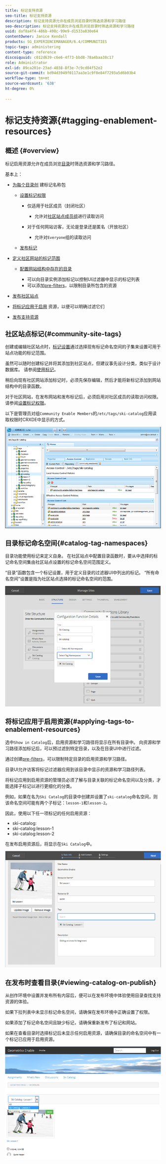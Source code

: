 ```yaml
---
title: 标记支持资源
seo-title: 标记支持资源
description: 标记支持资源允许在成员浏览目录时筛选资源和学习路径
seo-description: 标记支持资源允许在成员浏览目录时筛选资源和学习路径
uuid: daf8a4f4-486b-498c-99e9-d1533a830e64
contentOwner: Janice Kendall
products: SG_EXPERIENCEMANAGER/6.4/COMMUNITIES
topic-tags: administering
content-type: reference
discoiquuid: c012d639-c6e6-4f73-bbd8-78a4baa38c17
role: Administrator
exl-id: 89ca201e-23ad-4038-8f3e-7c9cd04f52e2
source-git-commit: bd94d3949f0117aa3e1c9f0e84f7293a5d6b03b4
workflow-type: tm+mt
source-wordcount: '638'
ht-degree: 0%

---
```


# 标记支持资源{#tagging-enablement-resources}

## 概述 {#overview}

标记启用资源允许在成员浏览[目录](functions.md#catalog-function)时筛选资源和学习路径。

基本上：

* [为每个目录创](../../help/sites-administering/tags.md#creating-a-namespace) 建标记名称包

   * [设置标记权限](../../help/sites-administering/tags.md#setting-tag-permissions)

      * 仅适用于社区成员（封闭社区）

         * 允许对[社区站点成员组](users.md#publish-group-roles)进行读取访问
      * 对于任何网站访客，无论是登录还是匿名（开放社区）

         * 允许对`Everyone`组的读取访问
   * [发布标记](../../help/sites-administering/tags.md#publishing-tags)



* [定义社区网站的标记范围](sites-console.md#tagging)

   * [配置网站结构中存在的目录](functions.md#catalog-function)

      * 可以向目录实例添加标记以控制UI过滤器中显示的标记列表
      * 可以添加[pre-filters](catalog-developer-essentials.md#pre-filters)，以限制目录所包含的资源

* [发布社区站点](sites-console.md#publishing-the-site)
* [将标记应用于启用](resources.md#create-a-resource) 资源，以便可以明确过滤它们
* [发布支持资源](resources.md#publish)

## 社区站点标记{#community-site-tags}

创建或编辑社区站点时，[标记设置](sites-console.md#tagging)通过选择现有标记命名空间的子集来设置可用于站点功能的标记范围。

虽然可以随时创建标记并将其添加到社区站点，但建议事先设计分类，类似于设计数据库。 请参阅[使用标记](../../help/sites-authoring/tags.md)。

稍后向现有社区网站添加标记时，必须先保存编辑，然后才能将新标记添加到网站结构中的目录函数。

对于社区网站，在发布网站和发布标记后，必须启用对社区成员的读取访问权限。 请参阅[设置标记权限](../../help/sites-administering/tags.md#setting-tag-permissions)。

以下是管理员对组`Community Enable Members`的`/etc/tags/ski-catalog`应用读取权限时CRXDE中显示的方式。

![chlimage_1-420](assets/chlimage_1-420.png)

## 目录标记命名空间{#catalog-tag-namespaces}

目录功能使用标记来定义自身。 在社区站点中配置目录函数时，要从中选择的标记命名空间集由社区站点设置的标记命名空间范围定义。

“目录”函数包含一个标记设置，用于定义目录的过滤器UI中列出的标记。 “所有命名空间”设置是指为社区站点选择的标记命名空间的范围。

![chlimage_1-421](assets/chlimage_1-421.png)

## 将标记应用于启用资源{#applying-tags-to-enablement-resources}

选中`Show in Catalog`后，启用资源和学习路径将显示在所有目录中。 向资源和学习路径添加标记后，可以预过滤到特定目录，以及在目录UI中进行过滤。

通过创建[pre-filters](catalog-developer-essentials.md#pre-filters)，可以限制特定目录的启用资源和学习路径。

目录UI允许访客将标记过滤器应用到该目录中显示的资源和学习路径列表。

将标记应用到启用资源的管理员必须了解与目录关联的标记命名空间以及分类，才能选择子标记以进行更细化的分类。

例如，如果在名为`Ski Catalog`的目录中创建并设置了`ski-catalog`命名空间，则该命名空间可能有两个子标记：`lesson-1`和`lesson-2`。

因此，使用以下任一项标记的任何启用资源：

* ski-catalog:
* ski-catalog:lesson-1
* ski-catalog:lesson-2

在发布启用资源后，将显示在`Ski Catalog`中。

![chlimage_1-422](assets/chlimage_1-422.png)

## 在发布时查看目录{#viewing-catalog-on-publish}

从创作环境中设置并发布所有内容后，便可以在发布环境中体验使用目录查找支持资源的体验。

如果下拉列表中未显示标记命名空间，请确保在发布环境中正确设置了权限。

如果添加了标记命名空间且缺少标记，请确保重新发布了标记和网站。

如果在查看目录时选择标记后未显示任何启用资源，请确保目录的命名空间中有一个标记已应用于启用资源。

![chlimage_1-423](assets/chlimage_1-423.png)
